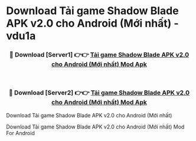 # Download Tải game Shadow Blade APK v2.0 cho Android (Mới nhất) - vdu1a


<div align="center">
<h3>🔴 Download [Server1] 👉👉 <a href="https://apk-comot.site?title=Tải_game_Shadow_Blade_APK_v2.0_cho_Android_(Mới_nhất)">Tải game Shadow Blade APK v2.0 cho Android (Mới nhất) Mod Apk</a></h3><br>
<h3>🔴 Download [Server2] 👉👉 <a href="https://apk-comot.site?title=Tải_game_Shadow_Blade_APK_v2.0_cho_Android_(Mới_nhất)">Tải game Shadow Blade APK v2.0 cho Android (Mới nhất) Mod Apk</a></h3>
</div>



Download Tải game Shadow Blade APK v2.0 cho Android (Mới nhất) 

Download Tải game Shadow Blade APK v2.0 cho Android (Mới nhất) Mod For Android